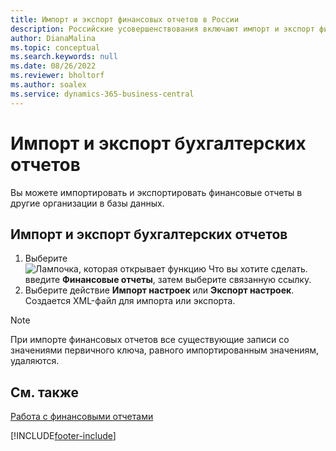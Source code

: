 ```yaml
---
title: Импорт и экспорт финансовых отчетов в России
description: Российские усовершенствования включают импорт и экспорт финансовых отчетов.
author: DianaMalina
ms.topic: conceptual
ms.search.keywords: null
ms.date: 08/26/2022
ms.reviewer: bholtorf
ms.author: soalex
ms.service: dynamics-365-business-central
---
```


# Импорт и экспорт бухгалтерских отчетов

Вы можете импортировать и экспортировать финансовые отчеты в другие организации в базы данных.

## Импорт и экспорт бухгалтерских отчетов

1. Выберите ![Лампочка, которая открывает функцию Что вы хотите сделать.](../../media/ui-search/search_small.png "Что вы хотите сделать") введите **Финансовые отчеты**, затем выберите связанную ссылку.
2. Выберите действие **Импорт настроек** или **Экспорт настроек**. Создается XML-файл для импорта или экспорта.

> [!NOTE]
> При импорте финансовых отчетов все существующие записи со значениями первичного ключа, равного импортированным значениям, удаляются.

## См. также

[Работа с финансовыми отчетами](How-to-Work-with-Account-Schedules.md)  

[!INCLUDE[footer-include](../../includes/footer-banner.md)]
